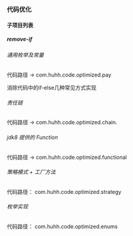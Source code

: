 ### 代码优化
#### 子项目列表
##### remove-if
###### 通用枚举及常量
代码路径 -> com.huhh.code.optimized.pay

消除代码中的if-else几种常见方式实现
###### 责任链
代码路径 -> com.huhh.code.optimized.chain.
###### jdk8 提供的 Function
代码路径 -> com.huhh.code.optimized.functional
###### 策略模式 + 工厂方法
代码路径： com.huhh.code.optimized.strategy
###### 枚举实现
代码路径： com.huhh.code.optimized.enums



